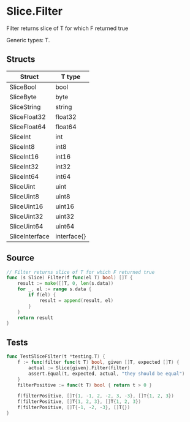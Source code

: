 # Slice.Filter

Filter returns slice of T for which F returned true

Generic types: T.

## Structs

| Struct | T type |
| ------ | ------ |
| SliceBool | bool |
| SliceByte | byte |
| SliceString | string |
| SliceFloat32 | float32 |
| SliceFloat64 | float64 |
| SliceInt | int |
| SliceInt8 | int8 |
| SliceInt16 | int16 |
| SliceInt32 | int32 |
| SliceInt64 | int64 |
| SliceUint | uint |
| SliceUint8 | uint8 |
| SliceUint16 | uint16 |
| SliceUint32 | uint32 |
| SliceUint64 | uint64 |
| SliceInterface | interface{} |

## Source

```go
// Filter returns slice of T for which F returned true
func (s Slice) Filter(f func(el T) bool) []T {
	result := make([]T, 0, len(s.data))
	for _, el := range s.data {
		if f(el) {
			result = append(result, el)
		}
	}
	return result
}
```

## Tests

```go
func TestSliceFilter(t *testing.T) {
	f := func(filter func(t T) bool, given []T, expected []T) {
		actual := Slice{given}.Filter(filter)
		assert.Equal(t, expected, actual, "they should be equal")
	}
	filterPositive := func(t T) bool { return t > 0 }

	f(filterPositive, []T{1, -1, 2, -2, 3, -3}, []T{1, 2, 3})
	f(filterPositive, []T{1, 2, 3}, []T{1, 2, 3})
	f(filterPositive, []T{-1, -2, -3}, []T{})
}
```